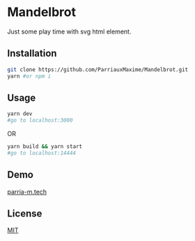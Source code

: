 # Mandelbrot

Just some play time with svg html element.

## Installation

```bash
git clone https://github.com/ParriauxMaxime/Mandelbrot.git
yarn #or npm i
```

## Usage

```bash
yarn dev
#go to localhost:3000
```

OR

```bash
yarn build && yarn start
#go to localhost:14444
```

## Demo
[parria-m.tech](http://parria-m.tech)


## License
[MIT](https://choosealicense.com/licenses/mit/)